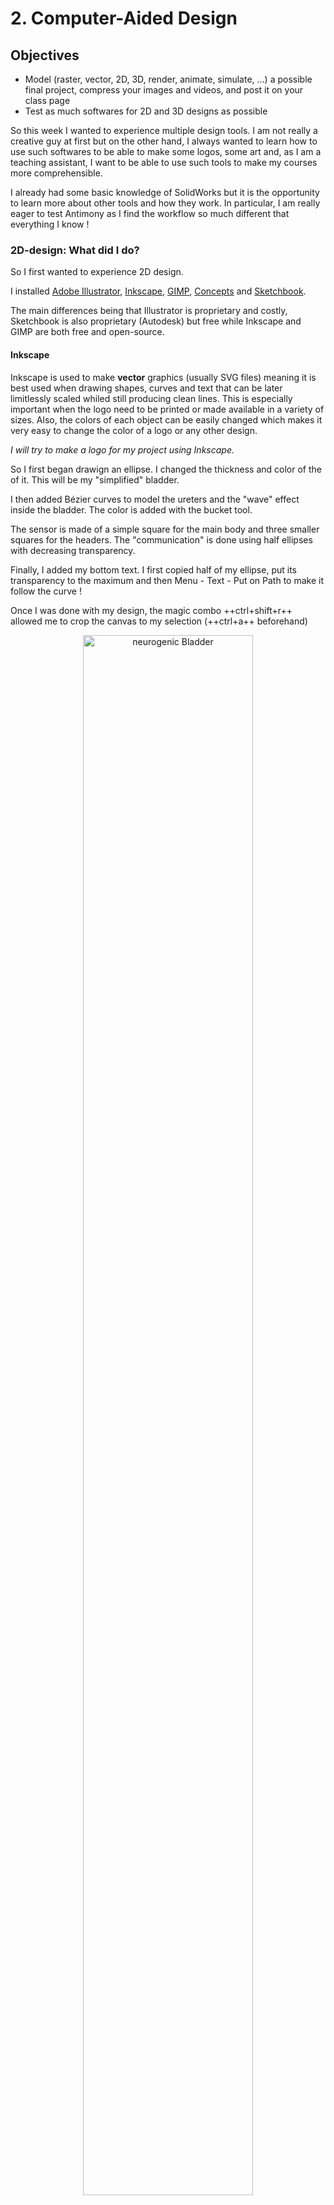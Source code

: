 # 2. Computer-Aided Design

## Objectives
<div class="objectivePanel">
  <ul>
    <li> Model (raster, vector, 2D, 3D, render, animate, simulate, ...) a possible final project, compress your images and videos, and post it on your class page </li>
    <li> Test as much softwares for 2D and 3D designs as possible</li>
  </ul>
</div>


So this week I wanted to experience multiple design tools. I am not really a creative guy at first but on the other hand, I always wanted to learn how to use such softwares to be able to make some logos, some art and, as I am a teaching assistant, I want to be able to use such tools to make my courses more comprehensible.


I already had some basic knowledge of SolidWorks but it is the opportunity to learn more about other tools and how they work. In particular, I am really eager to test Antimony as I find the workflow so much different that everything I know !

### 2D-design: What did I do?

So I first wanted to experience 2D design.

I installed [Adobe Illustrator](https://www.adobe.com/be_fr/products/illustrator.html), [Inkscape](https://inkscape.org/), [GIMP](https://www.gimp.org/), [Concepts](https://concepts.app/en/) and [Sketchbook](https://sketchbook.com/).

The main differences being that Illustrator is proprietary and costly, Sketchbook is also proprietary (Autodesk) but free while Inkscape and GIMP are both free and open-source.

#### Inkscape
Inkscape is used to make **vector** graphics (usually SVG files) meaning it is best used when drawing shapes, curves and text that can be later limitlessly scaled whiled still producing clean lines. This is especially important when the logo need to be printed or made available in a variety of sizes. Also, the colors of each object can be easily changed which makes it very easy to change the color of a logo or any other design.

_I will try to make a logo for my project using Inkscape._

So I first began drawign an ellipse. I changed the thickness and color of the of it. This will be my "simplified" bladder.

I then added Bézier curves to model the ureters and the "wave" effect inside the bladder. The color is added with the bucket tool.

The sensor is made of a simple square for the main body and three smaller squares for the headers. The "communication" is done using half ellipses with decreasing transparency.

Finally, I added my bottom text. I first copied half of my ellipse, put its transparency to the maximum and then Menu - Text - Put on Path to make it follow the curve !

Once I was done with my design, the magic combo ++ctrl+shift+r++ allowed me to crop the canvas to my selection (++ctrl+a++ beforehand)

<figure> <center>
  <img src="./../../img/mod02/logo.png" alt="neurogenic Bladder" width="80%" />
  <figcaption> My new logo made in Inkscape</figcaption>
</figure>

I only had one issue: when exporting to SVG, the bottom text does not appear. It is especially strange as it does appear in Inkscape (which reads the .svg) and also it exists when editing the file in "text mode". I think it is linked to the half ellipses as the "communication" also does not appear... Workaround for the moment: export as a .png ! Note that in the File menu - Document properties you can set the background color to white so that it does export with a nice white background in .png.

<figure> <center>
  <img src="./../../img/mod02/inkscapeText.jpg" alt="inkscape text" width="80%" />
  <figcaption> I could even edit my design in a text editor !</figcaption>
</figure>


!!!info "Alternatives"
    Adobe Illustrator is basically the proprietary equivalent of Inkscape.

#### GIMP
GIMP on the other hand uses **raster** graphics, meaning that everything is displayed as pixels in a grid. When zooming on a file opened in GIMP it becomes very clear that every color in the image actually corresponds to a pixel. GIMP elements are therefore not scalable !

<figure> <center>
  <img src="./../../img/mod02/gimpPixel.jpg" alt="neurogenic Bladder" width="80%" />
  <figcaption> Zooming in Gimp really makes the pixels appear </figcaption>
</figure>

Therefore Gimp is more useful when manipulating or editing natural photos as each pixel can be manipulated. It is also easy to adjust colors, brightness, contrast, temperature, saturation, ...

Also, as it is not a vector-graphics tool, it is better for free-hand drawing than Inkscape for example as vector-graphics tools will always need to slightly adjust the curve to make it fit a mathematical equation. For pixel-perfect drawing, GIMP is therefore better.

If you want to use GIMP to adjust several images automatically, you can use [BIMP](https://alessandrofrancesconi.it/projects/bimp/) !

!!!info "Alternatives"
    Adobe Photoshop is the proprietary equivalent of Gimp.

#### Sketchbook
Sketchbook is a **bitmap** program. That means that just like GIMP and contrary to Illustrator or Inkscape, it won't create vector-graphics or SVG files. On the other hand that makes it perfect for hand-drawings. It features many brushes, transform features and so on. Additional sets and features are available for free by the community.

<figure> <center>
  <img src="./../../img/mod00/phantomDrawing.jpg" alt="phantomDrawing" width="80%" />
  <figcaption> Basic scheme of the final project with Sketchbook </figcaption>
</figure>


!!!tip
    I found the very nice [Hudson Rio's bush set](https://blogs.autodesk.com/sketchbookpro/free-brush-set-hudson-rios-industrial-design-brushes/) for Sketchbook. In my own opinion, the pencil looks the better and the airbrush is godsent. I really recommend it (and it's free so try it out !). Simply download it and drag&drop it inside Sketchbook for it to appear in the available brush sets. You can pin it to the palette for easy access. So easy!

!!!info "Alternatives"
    [Concepts](https://concepts.app/en/) for lightweight/rapid prototyping. It features "hybrid vector-raster engine" that makes the strokes sharp at any zoom level before exportation. The "infinite canevas" is also an extremely nice option when brainstorming for ideas and testing out things.

    [Vectornator](https://www.vectornator.io/) is another vector-graphics tool that looks very promising but I didn't get the chance to explore it as its only available to iOS and macOS devices.

    [Krita](https://krita.org/fr/): open-source and free.

    [MyPaint](http://mypaint.org/) a raster very lightweight, cross-platform and simple drawing tool.

Note that both Concepts and sketchbook are free but exist in "Pro" versions with added features that come with a price (but still way less expensive than Adobe's products).


#### Powerpoint
I also used Powerpoint to make animations and some nice designs but I feel like it was less difficult :smile:. Powerpoint was always my go-to software to make a quick animation or design when I wanted to explain something in a paper or a video but it really lacks drawing capabilities and I feel like I'll be using Sketchbook and GIMP way more in the future for this.

<figure> <center>
  <img src="./../../img/mod00/neurogenicBladder.jpg" alt="neurogenic Bladder" width="80%" />
  <figcaption> </figcaption>
</figure>

<figure> <center>
  <img src="./../../img/mod00/bladderDeformation.gif" alt="neurogenic Bladder" width="100%" />
  <figcaption> Deformation of the bladder </figcaption>
</figure>


#### Adding constraints
As an engineer I'm actually a bit panicked with free-hand drawing. It just feels like it lack parameters and geometry (vector graphics feels a bit better already but still).

This is where constraints come around. They are especially important when using drawings to machine things as you want your drawing to respect specific dimensions.  Instead of just drawing, you create relationships between objects.

The best advantage of constraints drawing is that whenever you want to change your design and everything is correctly constrained, you can just change the dimension that you want to change and everything else just respects your previous constraints. Easy.

The best free tools for 2D constrained design are [QCAD](https://www.qcad.org/en/) and [FreeCAD](https://www.freecadweb.org/).
Autodesk also created their [AutoCAD](https://www.autodesk.be/fr/products/autocad) software, costly but free for students.


## 3D-design: What did I do?
I had a very very small bit of experience using Blender as I used it to make assets in a [video game project](https://www.youtube.com/watch?v=6TVJTZ06IqM) but it is a very complex software that I still have trouble using, especially since I use it once every 3 years :smile:...
Blender really shines when it comes to artistically sculpt objects and make animations. There are multiple rendering engines. Eevee for example allows for real-time rendering but offline rendering in Blender is extremely powerful, allowing things like ray-tracing to be rendered.

<figure> <center>
  <img src="./../../img/mod02/sceneRendered.jpg" alt="Blender scene" width="100%" />
  <figcaption> A very bad scene in Blender  featuring a bladder phantom, a pressure box and a manometer with some wires </figcaption>
</figure>


I also have some experience using SolidWorks so I'll give others programs a try such as FreeCAD. I'll start by following the tutorials on the wiki until I get the hang of it and I'll try to design a small part.

At first sight, despite the interface being a bit older, it looks like SolidWorks.
The first thing that tickled was that to rotate the camera you have to hold the MMB and right or left-click at the same time. I find it so uncomfortable.. But keybinds 0-6 are so nice to move around the body.

I was able to directly make a new body, select the plane on which to draw a sketch and voilà. I then used the rectangle (++r++), line (++l++) and trim(++t++) tools to make a basic shape. I then constrained every part of the sketch (link two points ++r++, horizontal and vertical constraints ++h++ and ++v++ and their dimension ++shift+v++ ++shift+h++). I really like the simple keybinds and how lightweight the software feels. SolidWorks feels a bit clunky sometimes and lacks proper keybinds.
Also, the number of degrees of freedom is written on the left (tasks pane) and I like it but SolidWorks blue VS black lines works a bit better I think (when fully constrained the sketch gets green which is fine).

<figure> <center>
  <img src="./../../img/mod02/freeCAD1.png" alt="FreeCAD" width="70%" />
  <figcaption> A basic sketch with constraints </figcaption>
</figure>

I could then exit the Sketcher workbench and start expanding my sketch to 3D.

<figure> <center>
  <img src="./../../img/mod02/freeCAD2.png" alt="FreeCAD" width="70%" />
  <figcaption> Back to 3D model view</figcaption>
</figure>

The "pad" option simply extrudes the sketch in the chosen direction.
Then, just like in SolidWorks, I chose a face and I could start drawing a sketch on it. A simple circle will do the trick for a hole. The "lock" constraint automatically adds the dimension which can then be changed.
Finally, the "pocket" option removes the excess of material in the object based on the sketch of my hole. I also added some thread and countersink socket screw for fun !
It is also possible to change the color of the body and its transparency (is it possible to paint independent faces like in SolidWorks ?).

<figure> <center>
  <img src="./../../img/mod02/freeCAD3.png" alt="FreeCAD" width="70%" />
  <figcaption> My painted object</figcaption>
</figure>

Because last week I had to solder something very tiny for another project, I decided to also design a phone holder that I will be able to use to zoom on the component I am soldering.

I won't go into the details of how I did it (to be honest I kinda rushed it since I lack time) but here is the result.

<figure> <center>
  <img src="./../../img/mod02/phoneHolder1.png" alt="phoneHolder" width="70%" />
  <figcaption> Basic phone holder with 3 different angles (35°, 55°, 75°)</figcaption>
</figure>

<figure> <center>
  <img src="./../../img/mod02/phoneHolder2.png" alt="phoneHolder" width="70%" />
  <figcaption></figcaption>
</figure>

!!!info "Alternatives"
    [Rhino3D](https://www.rhino3d.com/) is a non-parametric 3D design tool but it can be parametric if linked with [Grasshopper](https://www.grasshopper3d.com/).
    [Sketchup](https://www.sketchup.com/) and [TinkerCAD](https://www.tinkercad.com/) are veary use to use tools but are therefore a bit limited.
    [xDesign](https://www.solidworks.com/3dexperience-works) is a cloud solution from Dassault. It therefore runs in a browser on any operating system and does not rely on your computer performances.
    [OnShape](https://www.onshape.com/products/education) free for education is a collaborative solution, thought for teams.

Finally, I wanted to give a go at FReps (or function representation). The best example of it is [Antimony](https://github.com/mkeeter/antimony). The whole idea is to represent objects not as meshes but as mathematical equations and functions. That means that we can also interpolate between objects and so on and scripts are editable ! However I'm running Windows on my laptop and I won't have time to test the Linux subsystem. However I lot of videos about it and about [libfive](https://libfive.com/) and though I doubt I'll be using them in practice in my life, I think it is an extremely cool way of design props.


## To go further
I just ordered a XP-Pen Star03 V2 drawing tablet off Amazon to further enhance my skills in 2D-design and to enjoy it more ! It will also certainly be useful for any lecture I might teach online during the academic year.

I would also like to experiment the video game designer tools such as Unity or Unreal Engine. Whenever I have time !


## My files
